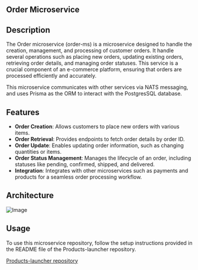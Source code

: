 ## Order Microservice

## Description
The Order microservice (order-ms) is a microservice designed to handle the creation, management, and processing of customer orders. It handle several operations such as placing new orders, updating existing orders, retrieving order details, and managing order statuses. This service is a crucial component of an e-commerce platform, ensuring that orders are processed efficiently and accurately. 

This microservice communicates with other services via NATS messaging, and uses Prisma as the ORM to interact with the PostgresSQL database.

## Features
- **Order Creation**: Allows customers to place new orders with various items.
- **Order Retrieval**: Provides endpoints to fetch order details by order ID.
- **Order Update**: Enables updating order information, such as changing quantities or items.
- **Order Status Management**: Manages the lifecycle of an order, including statuses like pending, confirmed, shipped, and delivered.
- **Integration**: Integrates with other microservices such as payments and products for a seamless order processing workflow.

## Architecture

![Image](https://github.com/user-attachments/assets/04a65ee4-d813-4c3c-9136-6914679a1aaf)

## Usage
To use this microservice repository, follow the setup instructions provided in the README file of the Products-launcher repository.

[Products-launcher repository](https://github.com/nahuel-98/products-launcher) 
